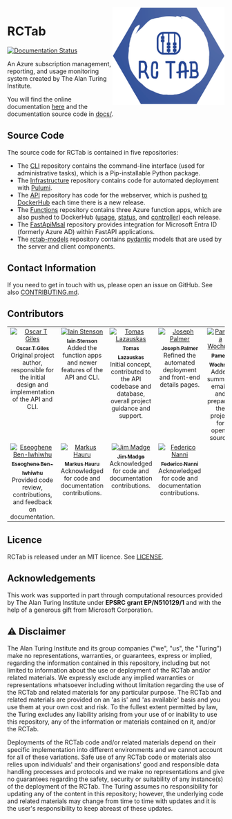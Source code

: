 <img src="./RCTab.png" width="260" align="right">

# RCTab

[![Documentation Status](https://readthedocs.org/projects/rctab/badge/?version=latest)](https://rctab.readthedocs.io/en/latest/?badge=latest)

An Azure subscription management, reporting, and usage monitoring system created by The Alan Turing Institute.

You will find the online documentation [here](https://rctab.readthedocs.io/en/latest/) and the documentation source code in [docs/](docs/).

## Source Code

The source code for RCTab is contained in five repositories:

- The [CLI](https://github.com/alan-turing-institute/rctab-cli) repository contains the command-line interface (used for administrative tasks), which is a Pip-installable Python package.
- The [Infrastructure](https://github.com/alan-turing-institute/rctab-infrastructure) repository contains code for automated deployment with [Pulumi](https://www.pulumi.com/).
- The [API](https://github.com/alan-turing-institute/rctab-api) repository has code for the webserver, which is pushed [to DockerHub](https://hub.docker.com/r/turingrc/rctab-api) each time there is a new release.
- The [Functions](https://github.com/alan-turing-institute/rctab-functions) repository contains three Azure function apps, which are also pushed to DockerHub ([usage](https://hub.docker.com/r/turingrc/rctab-usage), [status](https://hub.docker.com/r/turingrc/rctab-status), and [controller](https://hub.docker.com/r/turingrc/rctab-controller)) each release.
- The [FastApiMsal](https://github.com/alan-turing-institute/fastapimsal) repository provides integration for Microsoft Entra ID (formerly Azure AD) within FastAPI applications.
- The [rctab-models](https://github.com/alan-turing-institute/rctab-models) repository contains [pydantic](https://docs.pydantic.dev/latest/) models that are used by the server and client components.

## Contact Information

If you need to get in touch with us, please open an issue on GitHub. See also [CONTRIBUTING.md](CONTRIBUTING.md).


## Contributors

<table>
  <tbody>
    <tr>
      <td align="center" valign="top" width="14.28%"><a href="https://github.com/OscartGiles"><img src="https://avatars.githubusercontent.com/u/12784013?v=4?s=100" width="100px;" alt="Oscar T Giles"/><br /><sub><b>Oscar T Giles</b></sub></a><br />Original project author, responsible for the initial design and implementation of the API and CLI.</td>
      <td align="center" valign="top" width="14.28%"><a href="https://github.com/Iain-S"><img src="https://avatars.githubusercontent.com/u/25081046?v=4?s=100" width="100px;" alt="Iain Stenson"/><br /><sub><b>Iain Stenson</b></sub></a><br />Added the function apps and newer features of the API and CLI.</td>
      <td align="center" valign="top" width="14.28%"><a href="https://github.com/tomaslaz"><img src="https://avatars.githubusercontent.com/u/12182911?v=4?s=100" width="100px;" alt="Tomas Lazauskas"/><br /><sub><b>Tomas Lazauskas</b></sub></a><br />Initial concept, contributed to the API codebase and database, overall project guidance and support.</td>
      <td align="center" valign="top" width="14.28%"><a href="https://github.com/joseph-palmer"><img src="https://avatars.githubusercontent.com/u/22678593?v=4?s=100" width="100px;" alt="Joseph Palmer"/><br /><sub><b>Joseph Palmer</b></sub></a><br />Refined the automated deployment and front-end details pages.</td>
      <td align="center" valign="top" width="14.28%"><a href="https://github.com/pwochner"><img src="https://avatars.githubusercontent.com/u/78024695?v=4?s=100" width="100px;" alt="Pamela Wochner"/><br /><sub><b>Pamela Wochner</b></sub></a><br />Added summary emails and prepared the project for open-source.</td>
    </tr>
    <tr>
      <td align="center" valign="top" width="14.28%"><a href="https://github.com/dlpbc"><img src="https://avatars.githubusercontent.com/u/17943860?v=4?s=100" width="100px;" alt="Eseoghene Ben-Iwhiwhu"/><br /><sub><b>Eseoghene Ben-Iwhiwhu</b></sub></a><br />Provided code review, contributions, and feedback on documentation.</td>
      <td align="center" valign="top" width="14.28%"><a href="https://github.com/mhauru"><img src="https://avatars.githubusercontent.com/u/5229876?v=4?s=100" width="100px;" alt="Markus Hauru"/><br /><sub><b>Markus Hauru</b></sub></a><br />Acknowledged for code and documentation contributions.</td>
      <td align="center" valign="top" width="14.28%"><a href="https://github.com/JimMadge"><img src="https://avatars.githubusercontent.com/u/23616154?v=4?s=100" width="100px;" alt="Jim Madge"/><br /><sub><b>Jim Madge</b></sub></a><br />Acknowledged for code and documentation contributions.</td>
      <td align="center" valign="top" width="14.28%"><a href="https://github.com/fedenanni"><img src="https://avatars.githubusercontent.com/u/8415204?v=4?s=100" width="100px;" alt="Federico Nanni"/><br /><sub><b>Federico Nanni</b></sub></a><br />Acknowledged for code and documentation contributions.</td>
    </tr>
  </tbody>
</table>

## Licence

RCTab is released under an MIT licence. See [LICENSE](LICENSE).

## Acknowledgements

This work was supported in part through computational resources provided by The Alan Turing Institute under **EPSRC grant EP/N510129/1** and with the help of a generous gift from Microsoft Corporation.


## ⚠️  Disclaimer

The Alan Turing Institute and its group companies ("we", "us", the "Turing") make no representations, warranties, or guarantees, express or implied, regarding the information contained in this repository, including but not limited to information about the use or deployment of the RCTab and/or related materials.
We expressly exclude any implied warranties or representations whatsoever including without limitation regarding the use of the RCTab and related materials for any particular purpose.
The RCTab and related materials are provided on an 'as is' and 'as available' basis and you use them at your own cost and risk.
To the fullest extent permitted by law, the Turing excludes any liability arising from your use of or inability to use this repository, any of the information or materials contained on it, and/or the RCTab.

Deployments of the RCTab code and/or related materials depend on their specific implementation into different environments and we cannot account for all of these variations.
Safe use of any RCTab code or materials also relies upon individuals' and their organisations' good and responsible data handling processes and protocols and we make no representations and give no guarantees regarding the safety, security or suitability of any instance(s) of the deployment of the RCTab.
The Turing assumes no responsibility for updating any of the content in this repository; however, the underlying code and related materials may change from time to time with updates and it is the user's responsibility to keep abreast of these updates.
